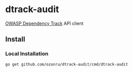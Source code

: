 # dtrack-audit
[OWASP Dependency Track](https://dependencytrack.org) API client

## Install

### Local Installation

```bash
go get github.com/ozonru/dtrack-audit/cmd/dtrack-audit
```
